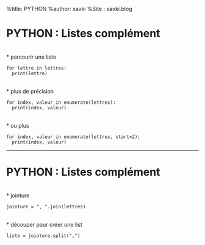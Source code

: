 %title: PYTHON
%author: xavki
%Site : xavki.blog


# PYTHON : Listes complément


<br>
* parcourir une liste

```
for lettre in lettres:
  print(lettre)
```

<br>
* plus de précision

```
for index, valeur in enumerate(lettres):
  print(index, valeur)
```

<br>
* ou plus

```
for index, valeur in enumerate(lettres, start=2):
  print(index, valeur)
```

--------------------------------------------------------

# PYTHON : Listes complément


<br>
* jointure

```
jointure = ", ".join(lettres)
```

<br>
* découper pour créer une list

```
liste = jointure.split(",")
```


